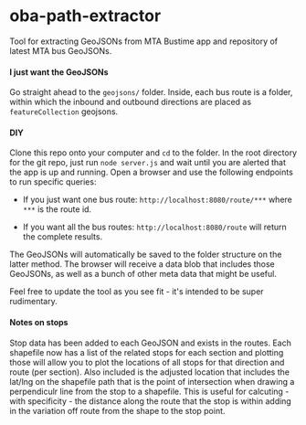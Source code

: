 # oba-path-extractor

Tool for extracting GeoJSONs from MTA Bustime app and repository of latest MTA bus GeoJSONs.


#### I just want the GeoJSONs

Go straight ahead to the `geojsons/` folder. Inside, each bus route is a folder, within which the inbound and outbound directions are placed as `featureCollection` geojsons.


#### DIY

Clone this repo onto your computer and `cd` to the folder. In the root directory for the git repo, just run `node server.js` and wait until you are alerted that the app is up and running. Open a browser and use the following endpoints to run specific queries:

- If you just want one bus route:
`http://localhost:8080/route/***` where `***` is the route id.

- If you want all the bus routes:
`http://localhost:8080/route` will return the complete results.

The GeoJSONs will automatically be saved to the folder structure on the latter method. The browser will receive a data blob that includes those GeoJSONs, as well as a bunch of other meta data that might be useful.

Feel free to update the tool as you see fit - it's intended to be super rudimentary.


#### Notes on stops
Stop data has been added to each GeoJSON and exists in the routes. Each shapefile now has a list of the related stops for each section and plotting those will allow you to plot the locations of all stops for that direction and route (per section). Also included is the adjusted location that includes the lat/lng on the shapefile path that is the point of intersection when drawing a perpendiculr line from the stop to a shapefile. This is useful for calcuting - with specificity - the distance along the route that the stop is within adding in the variation off route from the shape to the stop point.
